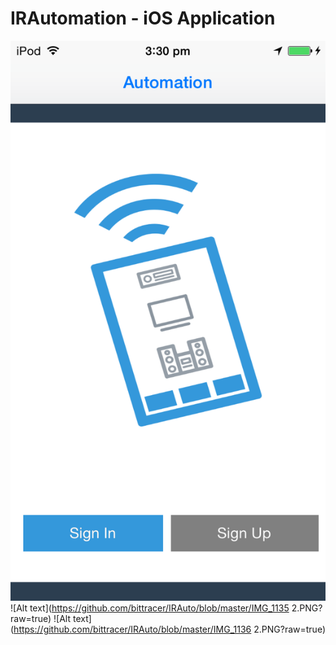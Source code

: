 # IRAutomation - iOS Application

![Alt text](https://github.com/bittracer/IRAuto/blob/master/IMG_1134.PNG?raw=true)
![Alt text](https://github.com/bittracer/IRAuto/blob/master/IMG_1135 2.PNG?raw=true)
![Alt text](https://github.com/bittracer/IRAuto/blob/master/IMG_1136 2.PNG?raw=true)
